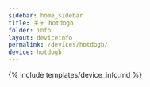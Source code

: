 ```yaml
---
sidebar: home_sidebar
title: 关于 hotdogb
folder: info
layout: deviceinfo
permalink: /devices/hotdogb/
device: hotdogb
---
```

{% include templates/device_info.md %}
